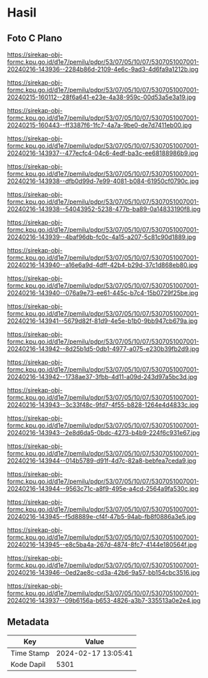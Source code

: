 # Hasil

## Foto C Plano

https://sirekap-obj-formc.kpu.go.id/d1e7/pemilu/pdpr/53/07/05/10/07/5307051007001-20240216-143936--2284b86d-2109-4e6c-9ad3-4d6fa9a1212b.jpg

https://sirekap-obj-formc.kpu.go.id/d1e7/pemilu/pdpr/53/07/05/10/07/5307051007001-20240215-160112--28f6a641-e23e-4a38-959c-00d53a5e3a19.jpg

https://sirekap-obj-formc.kpu.go.id/d1e7/pemilu/pdpr/53/07/05/10/07/5307051007001-20240215-160443--ff3387f6-1fc7-4a7a-9be0-de7d7411eb00.jpg

https://sirekap-obj-formc.kpu.go.id/d1e7/pemilu/pdpr/53/07/05/10/07/5307051007001-20240216-143937--477ecfc4-04c6-4edf-ba3c-ee68188986b9.jpg

https://sirekap-obj-formc.kpu.go.id/d1e7/pemilu/pdpr/53/07/05/10/07/5307051007001-20240216-143938--dfb0d99d-7e99-4081-b084-61950cf0790c.jpg

https://sirekap-obj-formc.kpu.go.id/d1e7/pemilu/pdpr/53/07/05/10/07/5307051007001-20240216-143938--54043952-5238-477b-ba89-0a14833190f8.jpg

https://sirekap-obj-formc.kpu.go.id/d1e7/pemilu/pdpr/53/07/05/10/07/5307051007001-20240216-143939--4baf96db-fc0c-4a15-a207-5c81c90d1889.jpg

https://sirekap-obj-formc.kpu.go.id/d1e7/pemilu/pdpr/53/07/05/10/07/5307051007001-20240216-143940--a16e6a9d-4dff-42b4-b29d-37c1d868eb80.jpg

https://sirekap-obj-formc.kpu.go.id/d1e7/pemilu/pdpr/53/07/05/10/07/5307051007001-20240216-143940--076a9e73-ee61-445c-b7c4-15b0729f25be.jpg

https://sirekap-obj-formc.kpu.go.id/d1e7/pemilu/pdpr/53/07/05/10/07/5307051007001-20240216-143941--5679d82f-81d9-4e5e-b1b0-9bb947cb679a.jpg

https://sirekap-obj-formc.kpu.go.id/d1e7/pemilu/pdpr/53/07/05/10/07/5307051007001-20240216-143942--8d25b1d5-0db1-4977-a075-e230b39fb2d9.jpg

https://sirekap-obj-formc.kpu.go.id/d1e7/pemilu/pdpr/53/07/05/10/07/5307051007001-20240216-143942--1738ae37-3fbb-4d11-a09d-243d97a5bc3d.jpg

https://sirekap-obj-formc.kpu.go.id/d1e7/pemilu/pdpr/53/07/05/10/07/5307051007001-20240216-143943--3c33f48c-9fd7-4f55-b828-1264e4d4833c.jpg

https://sirekap-obj-formc.kpu.go.id/d1e7/pemilu/pdpr/53/07/05/10/07/5307051007001-20240216-143943--2e8d6da5-0bdc-4273-b4b9-224f6c931e67.jpg

https://sirekap-obj-formc.kpu.go.id/d1e7/pemilu/pdpr/53/07/05/10/07/5307051007001-20240216-143944--014b5789-d91f-4d7c-82a8-bebfea7ceda9.jpg

https://sirekap-obj-formc.kpu.go.id/d1e7/pemilu/pdpr/53/07/05/10/07/5307051007001-20240216-143944--9563c71c-a8f9-495e-a4cd-2564a9fa530c.jpg

https://sirekap-obj-formc.kpu.go.id/d1e7/pemilu/pdpr/53/07/05/10/07/5307051007001-20240216-143945--f5d8889e-cf4f-47b5-94ab-fb8f0886a3e5.jpg

https://sirekap-obj-formc.kpu.go.id/d1e7/pemilu/pdpr/53/07/05/10/07/5307051007001-20240216-143945--e8c5ba4a-267d-4874-8fc7-4144e180564f.jpg

https://sirekap-obj-formc.kpu.go.id/d1e7/pemilu/pdpr/53/07/05/10/07/5307051007001-20240216-143946--0ed2ae8c-cd3a-42b6-9a57-bb154cbc3516.jpg

https://sirekap-obj-formc.kpu.go.id/d1e7/pemilu/pdpr/53/07/05/10/07/5307051007001-20240216-143937--09b6156a-b653-4826-a3b7-335513a0e2e4.jpg


## Metadata

| Key        | Value               |
| ---------- | ------------------- |
| Time Stamp | 2024-02-17 13:05:41 |
| Kode Dapil | 5301                |




